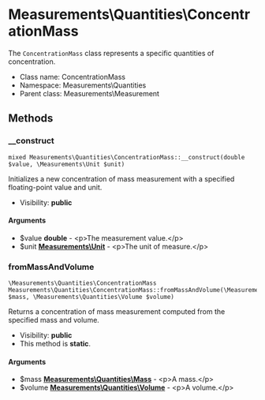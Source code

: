 Measurements\Quantities\ConcentrationMass
===============

The `ConcentrationMass` class represents a specific quantities of concentration.




* Class name: ConcentrationMass
* Namespace: Measurements\Quantities
* Parent class: Measurements\Measurement







Methods
-------


### __construct

    mixed Measurements\Quantities\ConcentrationMass::__construct(double $value, \Measurements\Unit $unit)

Initializes a new concentration of mass measurement with a specified floating-point value and unit.



* Visibility: **public**


#### Arguments
* $value **double** - &lt;p&gt;The measurement value.&lt;/p&gt;
* $unit **[Measurements\Unit](Measurements-Unit.md)** - &lt;p&gt;The unit of measure.&lt;/p&gt;



### fromMassAndVolume

    \Measurements\Quantities\ConcentrationMass Measurements\Quantities\ConcentrationMass::fromMassAndVolume(\Measurements\Quantities\Mass $mass, \Measurements\Quantities\Volume $volume)

Returns a concentration of mass measurement computed from the specified mass and volume.



* Visibility: **public**
* This method is **static**.


#### Arguments
* $mass **[Measurements\Quantities\Mass](Measurements-Quantities-Mass.md)** - &lt;p&gt;A mass.&lt;/p&gt;
* $volume **[Measurements\Quantities\Volume](Measurements-Quantities-Volume.md)** - &lt;p&gt;A volume.&lt;/p&gt;


